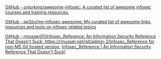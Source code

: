 
[GitHub - onlurking/awesome-infosec: A curated list of awesome infosec courses and training resources.](https://github.com/onlurking/awesome-infosec)

[GitHub - pe3zx/my-infosec-awesome: My curated list of awesome links, resources and tools on infosec related topics](https://github.com/pe3zx/my-infosec-awesome)

[GitHub - rmusser01/Infosec_Reference: An Information Security Reference That Doesn't Suck; https://rmusser.net/git/admin-2/Infosec_Reference for non-MS Git hosted version.](https://github.com/rmusser01/Infosec_Reference)
[Infosec_Reference | An Information Security Reference That Doesn't Suck!](https://rmusser.net/docs/#/)
